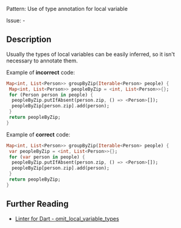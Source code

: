Pattern: Use of type annotation for local variable

Issue: -

## Description

Usually the types of local variables can be easily inferred, so it isn't necessary to annotate them.

Example of **incorrect** code:
```dart
Map<int, List<Person>> groupByZip(Iterable<Person> people) {
 Map<int, List<Person>> peopleByZip = <int, List<Person>>{};
 for (Person person in people) {
  peopleByZip.putIfAbsent(person.zip, () => <Person>[]);
  peopleByZip[person.zip].add(person);
 }
 return peopleByZip;
}
```

Example of **correct** code:
```dart
Map<int, List<Person>> groupByZip(Iterable<Person> people) {
 var peopleByZip = <int, List<Person>>{};
 for (var person in people) {
  peopleByZip.putIfAbsent(person.zip, () => <Person>[]);
  peopleByZip[person.zip].add(person);
 }
 return peopleByZip;
}
```

## Further Reading

* [Linter for Dart - omit_local_variable_types](https://dart.dev/tools/linter-rules/omit_local_variable_types)